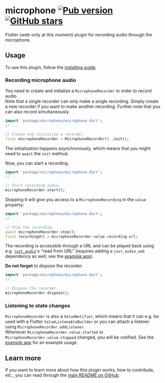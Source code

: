 # microphone [![Pub version](https://img.shields.io/pub/v/microphone.svg)](https://pub.dev/packages/microphone) [![GitHub stars](https://img.shields.io/github/stars/creativecreatorormaybenot/microphone.svg)](https://github.com/creativecreatorormaybenot/microphone)

Flutter (web-only at this moment) plugin for recording audio through the microphone.

## Usage

To use this plugin, follow the [installing guide](https://pub.dev/packages/microphone/install).

### Recording microphone audio

You need to create and initialize a `MicrophoneRecorder` in order to record audio.  
Note that a single recorder can only make a single recording. Simply create a new recorder
if you want to make another recording. Further note that you can also record simultaneously.

```dart
import 'package:microphone/microphone.dart';
// ...

// Create and initialize a recorder.
final microphoneRecorder = MicrophoneRecorder()..init();
```

The initialization happens asynchronously, which means that you might need to `await` the `init` method.

Now, you can start a recording.

```dart
import 'package:microphone/microphone.dart';
// ...

// Start recording audio.
microphoneRecorder.start();
```

Stopping it will give you access to a `MicrophoneRecording` in the `value` property:

```dart
import 'package:microphone/microphone.dart';
// ...

// Stop the recording.
await microphoneRecorder.stop();
final recordingUrl = microphoneRecorder.value.recording.url;
```

The recording is accessible through a URL and can be played back using e.g. [`just_audio`](https://pub.dev/packages/just_audio)'s "read from URL"
(requires adding a `just_audio_web` dependency as well; see the [example app]).

**Do not forget** to *dispose* the recorder:

```dart
import 'package:microphone/microphone.dart';
// ...

// Dispose the recorder.
microphoneRecorder.dispose();
```

### Listening to state changes

`MicrophoneRecorder` is also a `ValueNotifier`, which means that it can e.g. be used with a Flutter `ValueListenableBuilder`
or you can attach a listener using `MicrophoneRecorder.addListener`.  
Whenever `MicrophoneRecorder.value.started` or `MicrophoneRecorder.value.stopped` changed, you will be notified. See the
[example app] for an example usage.

## Learn more

If you want to learn more about how this plugin works, how to contribute, etc., you can read through
the [main README on GitHub](https://github.com/creativecreatorormaybenot/microphone).

[example app]: https://github.com/creativecreatorormaybenot/microphone/tree/main/microphone/example

